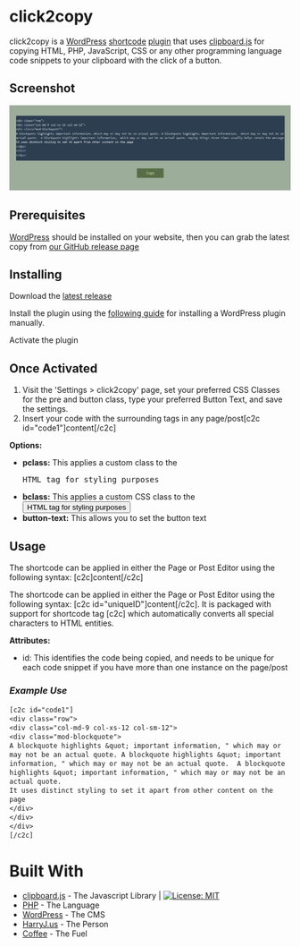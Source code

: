 # click2copy

click2copy is a [WordPress](https://wordpress.org/) [shortcode](https://codex.wordpress.org/Shortcode) [plugin](https://codex.wordpress.org/Plugins) that uses [clipboard.js](https://clipboardjs.com/) for copying HTML, PHP, JavaScript, CSS or any other programming language code snippets to your clipboard with the click of a button. 

## Screenshot
![ScreenShot](/screenshot.png?raw=true "ScreenShot")

## Prerequisites

[WordPress](https://wordpress.org/) should be installed on your website, then you can grab the latest copy from [our GitHub release page](https://github.com/harryjackson1221/click2copy/releases/)


## Installing 

Download the [latest release](https://github.com/harryjackson1221/click2copy/releases/)

Install the plugin using the [following guide](https://codex.wordpress.org/Managing_Plugins#Manual_Plugin_Installation) for installing a WordPress plugin manually.

Activate the plugin

## Once Activated

1. Visit the 'Settings > click2copy' page, set your preferred CSS Classes for the pre and button class, type your preferred Button Text, and save the settings.
2. Insert your code with the surrounding tags in any page/post[c2c id="code1"]content[/c2c]

**Options:**
* **pclass:** This applies a custom class to the <pre> HTML tag for styling purposes
* **bclass:** This applies a custom CSS class to the <button> HTML tag for styling purposes
* **button-text:** This allows you to set the button text

## Usage
The shortcode can be applied in either the Page or Post Editor using the following syntax: [c2c]content[/c2c]

The shortcode can be applied in either the Page or Post Editor using the following syntax: [c2c id="uniqueID"]content[/c2c]. It is packaged with support for shortcode tag [c2c] which automatically converts all special characters to HTML entities.

**Attributes:**
* id: This identifies the code being copied, and needs to be unique for each code snippet if you have more than one instance on the page/post

### *Example Use*
```
[c2c id="code1"]
<div class="row">
<div class="col-md-9 col-xs-12 col-sm-12">
<div class="mod-blockquote">
A blockquote highlights &quot; important information, " which may or may not be an actual quote. A blockquote highlights &quot; important information, " which may or may not be an actual quote.  A blockquote highlights &quot; important information, " which may or may not be an actual quote. 
It uses distinct styling to set it apart from other content on the page
</div>
</div>
</div>
[/c2c]
```

# Built With
* [clipboard.js](https://clipboardjs.com) - The Javascript Library | [![License: MIT](https://img.shields.io/badge/License-MIT-yellow.svg)](https://opensource.org/licenses/MIT)
* [PHP](http://php.net/) - The Language
* [WordPress](https://wp.org/) - The CMS
* [HarryJ.us](http://harryj.us/) - The Person
* [Coffee](https://en.wikipedia.org/wiki/Coffee) - The Fuel
